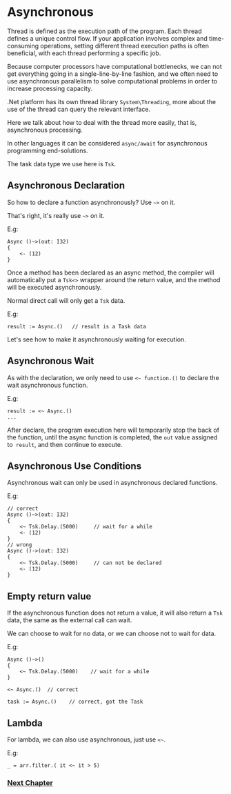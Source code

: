 # Asynchronous
Thread is defined as the execution path of the program. Each thread defines a unique control flow. If your application involves complex and time-consuming operations, setting different thread execution paths is often beneficial, with each thread performing a specific job.

Because computer processors have computational bottlenecks, we can not get everything going in a single-line-by-line fashion, and we often need to use asynchronous parallelism to solve computational problems in order to increase processing capacity.

.Net platform has its own thread library `System\Threading`, more about the use of the thread can query the relevant interface.

Here we talk about how to deal with the thread more easily, that is, asynchronous processing.

In other languages ​​it can be considered `async/await` for asynchronous programming end-solutions.

The task data type we use here is `Tsk`.
## Asynchronous Declaration
So how to declare a function asynchronously? Use `~>` on it.

That's right, it's really use `~>` on it.

E.g:
```
Async ()~>(out: I32)
{
    <- (12)
}
```
Once a method has been declared as an async method, the compiler will automatically put a `Tsk<>` wrapper around the return value, and the method will be executed asynchronously.

Normal direct call will only get a `Tsk` data.

E.g:
```
result := Async.()   // result is a Task data
```
Let's see how to make it asynchronously waiting for execution.
## Asynchronous Wait
As with the declaration, we only need to use `<~ function.()` to declare the wait asynchronous function.

E.g:
```
result := <~ Async.()
...
```
After declare, the program execution here will temporarily stop the back of the function, until the async function is completed, the `out` value assigned to` result`, and then continue to execute.
## Asynchronous Use Conditions
Asynchronous wait can only be used in asynchronous declared functions.

E.g:
```
// correct
Async ()~>(out: I32)
{
    <~ Tsk.Delay.(5000)     // wait for a while
    <- (12)
}
// wrong
Async ()->(out: I32)
{
    <~ Tsk.Delay.(5000)     // can not be declared
    <- (12)
}
```
## Empty return value
If the asynchronous function does not return a value, it will also return a `Tsk` data, the same as the external call can wait.

We can choose to wait for no data, or we can choose not to wait for data.

E.g:
```
Async ()~>()
{
    <~ Tsk.Delay.(5000)    // wait for a while
}

<~ Async.()  // correct

task := Async.()    // correct, got the Task
```
## Lambda
For lambda, we can also use asynchronous, just use `<~`.

E.g:
```
_ = arr.filter.( it <~ it > 5)
```
### [Next Chapter](generic.md)